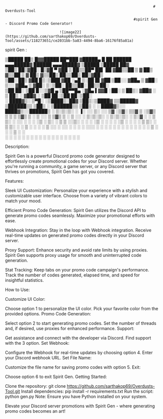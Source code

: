                                                                         # Overdusts-Tool

                                                               #spirit Gen - Discord Promo Code Generator!
                                                               
                             ![image22](https://github.com/sarthakop69/Overdusts-Tool/assets/118273651/ce2031bb-5a83-4494-8ba6-16176f85a81a)

spirit Gen :

 ▒█████   ██▒   █▓▓█████  ██▀███  ▓█████▄  █    ██   ██████ ▄▄▄█████▓  ██████    ▄▄▄█████▓ ▒█████   ▒█████   ██▓    
▒██▒  ██▒▓██░   █▒▓█   ▀ ▓██ ▒ ██▒▒██▀ ██▌ ██  ▓██▒▒██    ▒ ▓  ██▒ ▓▒▒██    ▒    ▓  ██▒ ▓▒▒██▒  ██▒▒██▒  ██▒▓██▒    
▒██░  ██▒ ▓██  █▒░▒███   ▓██ ░▄█ ▒░██   █▌▓██  ▒██░░ ▓██▄   ▒ ▓██░ ▒░░ ▓██▄      ▒ ▓██░ ▒░▒██░  ██▒▒██░  ██▒▒██░    
▒██   ██░  ▒██ █░░▒▓█  ▄ ▒██▀▀█▄  ░▓█▄   ▌▓▓█  ░██░  ▒   ██▒░ ▓██▓ ░   ▒   ██▒   ░ ▓██▓ ░ ▒██   ██░▒██   ██░▒██░    
░ ████▓▒░   ▒▀█░  ░▒████▒░██▓ ▒██▒░▒████▓ ▒▒█████▓ ▒██████▒▒  ▒██▒ ░ ▒██████▒▒     ▒██▒ ░ ░ ████▓▒░░ ████▓▒░░██████▒
░ ▒░▒░▒░    ░ ▐░  ░░ ▒░ ░░ ▒▓ ░▒▓░ ▒▒▓  ▒ ░▒▓▒ ▒ ▒ ▒ ▒▓▒ ▒ ░  ▒ ░░   ▒ ▒▓▒ ▒ ░     ▒ ░░   ░ ▒░▒░▒░ ░ ▒░▒░▒░ ░ ▒░▓  ░
  ░ ▒ ▒░    ░ ░░   ░ ░  ░  ░▒ ░ ▒░ ░ ▒  ▒ ░░▒░ ░ ░ ░ ░▒  ░ ░    ░    ░ ░▒  ░ ░       ░      ░ ▒ ▒░   ░ ▒ ▒░ ░ ░ ▒  ░
░ ░ ░ ▒       ░░     ░     ░░   ░  ░ ░  ░  ░░░ ░ ░ ░  ░  ░    ░      ░  ░  ░       ░      ░ ░ ░ ▒  ░ ░ ░ ▒    ░ ░   
    ░ ░        ░     ░  ░   ░        ░       ░           ░                 ░                  ░ ░      ░ ░      ░  ░
              ░                    ░                                                                                


Description:

Spirit Gen is a powerful Discord promo code generator designed to effortlessly create promotional codes for your Discord server. Whether you're running a community, a game server, or any Discord server that thrives on promotions, Spirit Gen has got you covered.

Features:

Sleek UI Customization: Personalize your experience with a stylish and customizable user interface. Choose from a variety of vibrant colors to match your mood.

Efficient Promo Code Generation: Spirit Gen utilizes the Discord API to generate promo codes seamlessly. Maximize your promotional efforts with ease.

Webhook Integration: Stay in the loop with Webhook integration. Receive real-time updates on generated promo codes directly in your Discord server.

Proxy Support: Enhance security and avoid rate limits by using proxies. Spirit Gen supports proxy usage for smooth and uninterrupted code generation.

Stat Tracking: Keep tabs on your promo code campaign's performance. Track the number of codes generated, elapsed time, and speed for insightful statistics.

How to Use:

Customize UI Color:

Choose option 1 to personalize the UI color. Pick your favorite color from the provided options.
Promo Code Generation:

Select option 2 to start generating promo codes. Set the number of threads and, if desired, use proxies for enhanced performance.
Support:

Get assistance and connect with the developer via Discord. Find support with the 3 option.
Set Webhook:

Configure the Webhook for real-time updates by choosing option 4. Enter your Discord webhook URL.
Set File Name:

Customize the file name for saving promo codes with option 5.
Exit:

Choose option 6 to exit Spirit Gen.
Getting Started:

Clone the repository: git clone https://github.com/sarthakop69/Overdusts-Tool.git
Install dependencies: pip install -r requirements.txt
Run the script: python gen.py
Note: Ensure you have Python installed on your system.

Elevate your Discord server promotions with Spirit Gen - where generating promo codes becomes an art!
